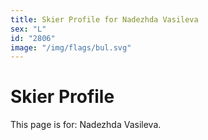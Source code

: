 ```yaml
---
title: Skier Profile for Nadezhda Vasileva
sex: "L"
id: "2806"
image: "/img/flags/bul.svg" 
---
```


# Skier Profile

This page is for: Nadezhda Vasileva.
    